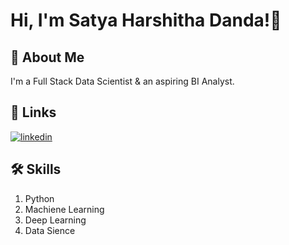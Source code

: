 
# Hi, I'm Satya Harshitha Danda!👋

## 🚀 About Me
I'm a Full Stack Data Scientist & an aspiring BI Analyst.


## 🔗 Links
[![linkedin](https://img.shields.io/badge/linkedin-0A66C2?style=for-the-badge&logo=linkedin&logoColor=white)](https://www.linkedin.com/in/satya-harshitha-danda/)


## 🛠 Skills
1. Python
2. Machiene Learning
3. Deep Learning
4. Data Sience

